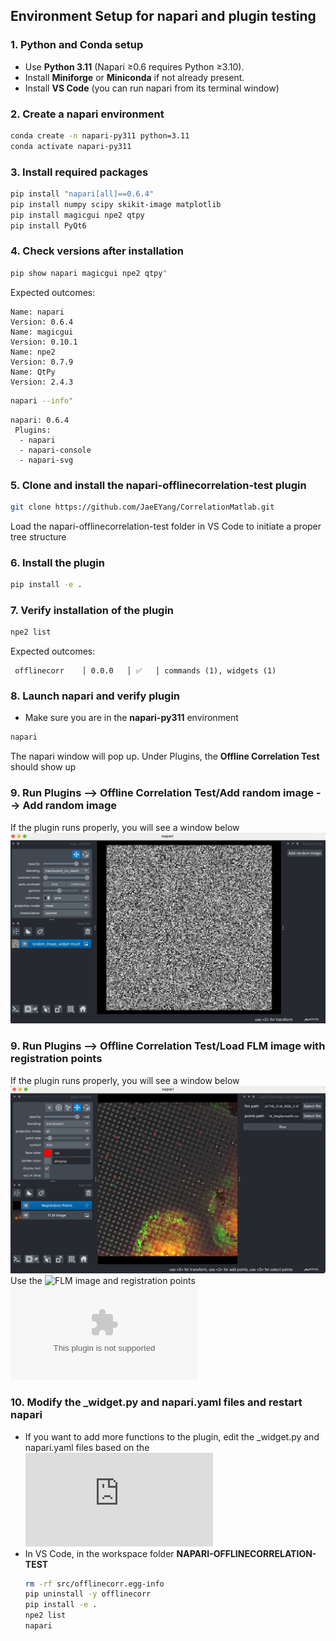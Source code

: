 ## Environment Setup for napari and plugin testing

### 1. Python and Conda setup
- Use **Python 3.11** (Napari ≥0.6 requires Python ≥3.10).
- Install **Miniforge** or **Miniconda** if not already present.
- Install **VS Code** (you can run napari from its terminal window)

### 2. Create a napari environment 

```bash
conda create -n napari-py311 python=3.11
conda activate napari-py311
```
### 3. Install required packages

```bash
pip install "napari[all]==0.6.4"
pip install numpy scipy skikit-image matplotlib
pip install magicgui npe2 qtpy
pip install PyQt6
```
### 4. Check versions after installation

```bash
pip show napari magicgui npe2 qtpy"
```
Expected outcomes:
```
Name: napari
Version: 0.6.4
Name: magicgui
Version: 0.10.1
Name: npe2
Version: 0.7.9
Name: QtPy
Version: 2.4.3
```
```bash
napari --info"
```
```
napari: 0.6.4
 Plugins:
  - napari
  - napari-console
  - napari-svg
```
### 5. Clone and install the napari-offlinecorrelation-test plugin

```bash
git clone https://github.com/JaeEYang/CorrelationMatlab.git
```
Load the napari-offlinecorrelation-test folder in VS Code to initiate a proper tree structure

### 6. Install the plugin 

```bash
pip install -e .
```
### 7. Verify installation of the plugin

```bash
npe2 list
```
Expected outcomes:
```
 offlinecorr    │ 0.0.0   │ ✅   │ commands (1), widgets (1) 
```
### 8. Launch napari and verify plugin
- Make sure you are in the **napari-py311** environment
```bash
napari
```
The napari window will pop up.  Under Plugins, the **Offline Correlation Test** should show up

### 9. Run Plugins --> Offline Correlation Test/Add random image --> Add random image
If the plugin runs properly, you will see a window below
![napari image when Add random image runs properly](pictures/image1.png)

### 9. Run Plugins --> Offline Correlation Test/Load FLM image with registration points
If the plugin runs properly, you will see a window below
![napari image when Add random image runs properly](pictures/image2.png)
Use the ![FLM image](../data/image1.tif) and registration points ![FLM registration points](../data/points.csv)

### 10. Modify the _widget.py and napari.yaml files and restart napari

- If you want to add more functions to the plugin, edit the _widget.py and napari.yaml files based on the![instructions](https://napari.org/stable/plugins/building_a_plugin/index.html#how-to-build-a-plugin)
- In VS Code, in the workspace folder **NAPARI-OFFLINECORRELATION-TEST**
  ```bash
  rm -rf src/offlinecorr.egg-info
  pip uninstall -y offlinecorr
  pip install -e .
  npe2 list
  napari
  ```
  
